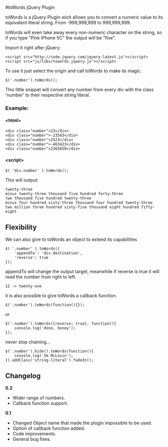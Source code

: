#toWords jQuery Plugin


toWords is a jQuery Plugin wich allows you to convert a numeric value to its equivalent literal string. From -999,999,999 to 999,999,999.

toWords will even take away every non-numeric character on the string, so if you type "Pink iPhone 5C" the output will be "five".

Import it right after jQuery:

    <script src="http://code.jquery.com/jquery-latest.js"></script> 
	<script src="js/libs/towords.jquery.js"></script>

To use it just select the origin and call toWords to make its magic.

	$('.number').toWords();

This little snippet will convert any number from every div with the class 'number' to their respective string literal.



### Example:

#### <html\>

    <div class="number">23</div>
	<div class="number">-23543</div>
	<div class="number">2523</div>
	<div class="number">-463423</div>
	<div class="number">2365858</div>
	
#### <script\>

    $( 'div.number' ).toWords();

This will output:

    twenty-three
    minus twenty-three thousand five hundred forty-three
    two thousand five hundred twenty-three
    minus four hundred sixty-three thousand four hundred twenty-three
    two million three hundred sixty-five thousand eight hundred fifty-eight



## Flexibility

We can also give to toWords an object to extend its capabilities

	$( '.number' ).toWords({
		'appendTo': 'div.destination',
		'reverse': true
	});
      
appendTo will change the output target, meanwhile if reverse is true it will read the number from right to left.

	12 -> twenty-one

it is also possible to give toWords a callback function.

    $('.number').toWords(function(){});
or

	$('.number').toWords({reverse: true}, function(){
	    console.log('done, honey');
	});

never stop chaining...

    $('.number').hide().toWords(function(){
		console.log('Im McLovin');
    }).addClass('string-literal').fadeIn();


## Changelog

**0.2**

+ Wider range of numbers.
+ Callback function support.

**0.1**

+ Changed Object name that made the plugin impossible to be used.
+ Option of callback function added.
+ Code improvements.
+ General bug fixes.
